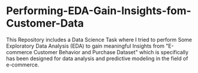 # Performing-EDA-Gain-Insights-fom-Customer-Data
This Repository includes a Data Science Task where I tried to perform Some Exploratory Data Analysis (EDA) to gain meaningful Insights from "E-commerce Customer Behavior and Purchase Dataset" which is specifically has been designed for data analysis and predictive modeling in the field of e-commerce. 
